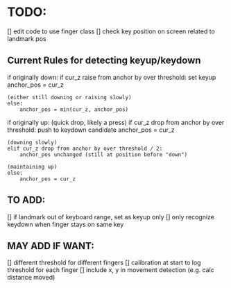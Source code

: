 # TODO:
[] edit code to use finger class 
[] check key position on screen related to landmark pos

## Current Rules for detecting keyup/keydown
if originally down:
    if cur_z raise from anchor by over threshold: 
        set keyup
        anchor_pos = cur_z
    
    (either still downing or raising slowly)
    else:
        anchor_pos = min(cur_z, anchor_pos)

if originally up:
    (quick drop, likely a press)
    if cur_z drop from anchor by over threshold:
        push to keydown candidate
        anchor_pos = cur_z
    
    (downing slowly)
    elif cur_z drop from anchor by over threshold / 2:
        anchor_pos unchanged (still at position before "down")
    
    (maintaining up)
    else:
        anchor_pos = cur_z 

## TO ADD:
[] if landmark out of keyboard range, set as keyup only
[] only recognize keydown when finger stays on same key

## MAY ADD IF WANT:
[] different threshold for different fingers
[] calibration at start to log threshold for each finger
[] include x, y in movement detection (e.g. calc distance moved)
